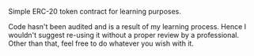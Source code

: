 Simple ERC-20 token contract for learning purposes.

Code hasn't been audited and is a result of my learning process. Hence I wouldn't suggest re-using it without a proper review by a professional. Other than that, feel free to do whatever you wish with it.